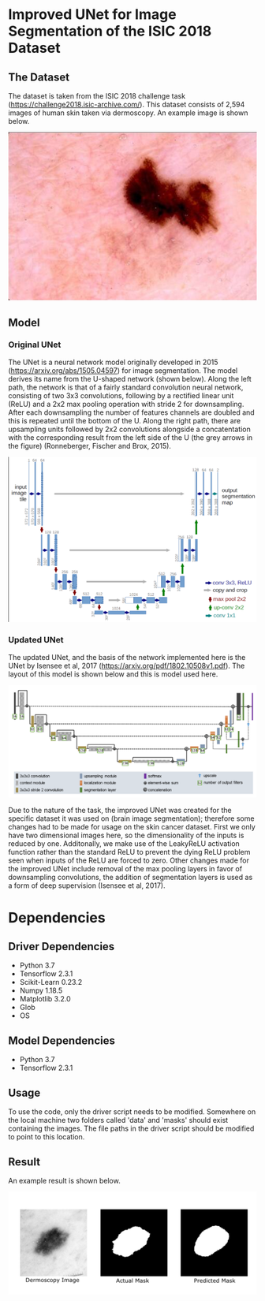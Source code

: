 # Improved UNet for Image Segmentation of the ISIC 2018 Dataset

## The Dataset

The dataset is taken from the ISIC 2018 challenge task (https://challenge2018.isic-archive.com/). This dataset consists of 2,594 images of human skin taken via dermoscopy. An example image is shown below.

![image](https://github.com/Markopteryx/PatternFlow/blob/topic-recognition/recognition/ISIC_ImprovedUNet/images/image.png)

## Model

### Original UNet
The UNet is a neural network model originally developed in 2015 (https://arxiv.org/abs/1505.04597) for image segmentation. The model derives its name from the U-shaped network (shown below). Along the left path, the network is that of a fairly standard convolution neural network, consisting of two 3x3 convolutions, following by a rectified linear unit (ReLU) and a 2x2 max pooling operation with stride 2 for downsampling.  After each downsampling the number of features channels are doubled and this is repeated until the bottom of the U. Along the right path, there are upsampling units followed by 2x2 convolutions alongside a concatentation with the corresponding result from the left side of the U (the grey arrows in the figure) (Ronneberger, Fischer and Brox, 2015).

![image](https://github.com/Markopteryx/PatternFlow/blob/topic-recognition/recognition/ISIC_ImprovedUNet/images/unet.png)

### Updated UNet
The updated UNet, and the basis of the network implemented here is the UNet by Isensee et al, 2017 (https://arxiv.org/pdf/1802.10508v1.pdf). The layout of this model is shown below and this is model used here.

![image](https://github.com/Markopteryx/PatternFlow/blob/topic-recognition/recognition/ISIC_ImprovedUNet/images/model.png)

Due to the nature of the task, the improved UNet was created for the specific dataset it was used on (brain image segmentation); therefore some changes had to be made for usage on the skin cancer dataset. First we only have two dimensional images here, so the dimensionality of the inputs is reduced by one. Additonally, we make use of the LeakyReLU activation function rather than the standard ReLU to prevent the dying ReLU problem seen when inputs of the ReLU are forced to zero. Other changes made for the improved UNet include removal of the max pooling layers in favor of downsampling convolutions, the addition of segmentation layers is used as a form of deep supervision (Isensee et al, 2017).

# Dependencies

## Driver Dependencies

* Python 3.7
* Tensorflow 2.3.1
* Scikit-Learn 0.23.2
* Numpy 1.18.5
* Matplotlib 3.2.0
* Glob
* OS

## Model Dependencies

* Python 3.7
* Tensorflow 2.3.1

## Usage

To use the code, only the driver script needs to be modified. Somewhere on the local machine two folders called 'data' and 'masks' should exist containing the images. The file paths in the driver script should be modified to point to this location.

## Result
An example result is shown below.

![image](https://github.com/Markopteryx/PatternFlow/blob/topic-recognition/recognition/ISIC_ImprovedUNet/images/predict.png)
